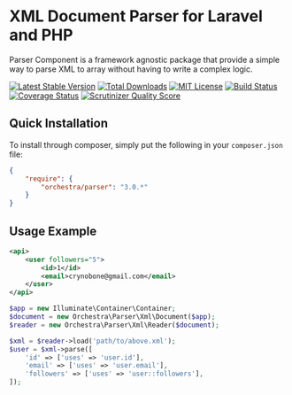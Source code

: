 XML Document Parser for Laravel and PHP
==============

Parser Component is a framework agnostic package that provide a simple way to parse XML to array without having to write a complex logic.

[![Latest Stable Version](https://img.shields.io/github/release/orchestral/parser.svg?style=flat)](https://packagist.org/packages/orchestra/parser)
[![Total Downloads](https://img.shields.io/packagist/dt/orchestra/parser.svg?style=flat)](https://packagist.org/packages/orchestra/parser)
[![MIT License](https://img.shields.io/packagist/l/orchestra/parser.svg?style=flat)](https://packagist.org/packages/orchestra/parser)
[![Build Status](https://img.shields.io/travis/orchestral/parser/3.0.svg?style=flat)](https://travis-ci.org/orchestral/parser)
[![Coverage Status](https://img.shields.io/coveralls/orchestral/parser/3.0.svg?style=flat)](https://coveralls.io/r/orchestral/parser?branch=3.0)
[![Scrutinizer Quality Score](https://img.shields.io/scrutinizer/g/orchestral/parser/3.0.svg?style=flat)](https://scrutinizer-ci.com/g/orchestral/parser/)

## Quick Installation

To install through composer, simply put the following in your `composer.json` file:

```json
{
	"require": {
		"orchestra/parser": "3.0.*"
	}
}
```


## Usage Example

```xml
<api>
    <user followers="5">
        <id>1</id>
        <email>crynobone@gmail.com</email>
    </user>
</api>
```

```php
$app = new Illuminate\Container\Container;
$document = new Orchestra\Parser\Xml\Document($app);
$reader = new Orchestra\Parser\Xml\Reader($document);

$xml = $reader->load('path/to/above.xml');
$user = $xml->parse([
    'id' => ['uses' => 'user.id'],
    'email' => ['uses' => 'user.email'],
    'followers' => ['uses' => 'user::followers'],
]);
```
